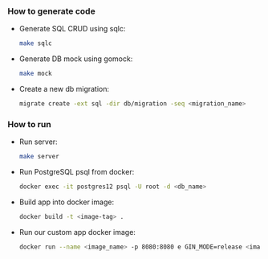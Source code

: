 ### How to generate code

- Generate SQL CRUD using sqlc:

  ```bash
  make sqlc
  ```

- Generate DB mock using gomock:

  ```bash
  make mock
  ```

- Create a new db migration:

  ```bash
  migrate create -ext sql -dir db/migration -seq <migration_name>
  ```

### How to run

- Run server:

  ```bash
  make server
  ```

- Run PostgreSQL psql from docker:

  ```bash
  docker exec -it postgres12 psql -U root -d <db_name>
  ```

- Build app into docker image:

  ```bash
  docker build -t <image-tag> .
  ```

- Run our custom app docker image:

  ```bash
  docker run --name <image_name> -p 8080:8080 e GIN_MODE=release <image-name>:<image-tag>
  ```
